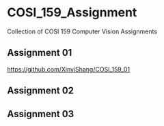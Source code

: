 # COSI_159_Assignment
Collection of COSI 159 Computer Vision Assignments

## Assignment 01
https://github.com/XinyiShang/COSI_159_01

## Assignment 02

## Assignment 03

